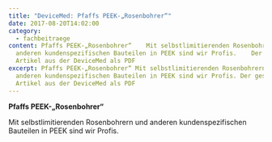 ```yaml
---
title: "DeviceMed: Pfaffs PEEK-„Rosenbohrer“"
date: 2017-08-20T14:02:00
category:
  - fachbeitraege
content: Pfaffs PEEK-„Rosenbohrer“    Mit selbstlimitierenden Rosenbohrern und
  anderen kundenspezifischen Bauteilen in PEEK sind wir Profis.    Der gesamte
  Artikel aus der DeviceMed als PDF
excerpt: Pfaffs PEEK-„Rosenbohrer“ Mit selbstlimitierenden Rosenbohrern und
  anderen kundenspezifischen Bauteilen in PEEK sind wir Profis. Der gesamte
  Artikel aus der DeviceMed als PDF
---
```

<p><strong>Pfaffs PEEK-„Rosenbohrer“</strong></p>

Mit selbstlimitierenden Rosenbohrern und anderen kundenspezifischen Bauteilen in PEEK sind wir Profis.
